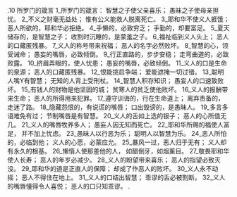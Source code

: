 .10 
所罗门的箴言 
1_所罗门的箴言： 
智慧之子使父亲喜乐； 
愚昧之子使母亲担忧。 
2_不义之财毫无益处； 
惟有公义能救人脱离死亡。 
3_耶和华不使义人捱饿； 
恶人所欲的，耶和华必拒绝。 
4_手懒的，必致穷乏； 
手勤的，却要富足。 
5_夏天储存的，是智慧之子； 
收割时沉睡的，是蒙羞之子。 
6_福祉临到义人头上； 
恶人的口藏匿残暴。 
7_义人的称号带来祝福； 
恶人的名字必然败坏。 
8_智慧的心，领受诫命； 
愚妄的嘴唇，必致倾倒。 
9_行正直路的，步步安稳； 
走弯曲道的，必致败露。 
10_挤眉弄眼的，使人忧患； 
愚妄的嘴唇，必致倾倒。 
11_义人的口是生命的泉源； 
恶人的口藏匿残暴。 
12_恨能挑启争端； 
爱能遮掩一切过错。 
13_聪明人嘴Y有智慧； 
无知的人背上受刑杖。 
14_智慧人积存知识； 
愚妄人的口速致败坏。 
15_有钱人的财物是他坚固的城； 
贫寒人的贫乏使他败坏。 
16_义人的报酬带来生命； 
恶人的所得用来犯罪。 
17_遵守训诲的，行在生命道上； 
离弃责备的，走迷了路。 
18_隐藏怨恨的，有说谎的嘴唇； 
口出毁谤的，是愚昧人。 
19_多言多语难免有过； 
节制嘴唇是有智慧。 
20_义人的舌如上选的银子； 
恶人的心所值无几。 
21_义人的嘴唇牧养多人； 
愚妄人因无知而死亡。 
22_耶和华所赐的福使人富足， 
并不加上忧虑。 
23_愚昧人以行恶为乐； 
聪明人以智慧为乐。 
24_恶人所怕的，必临到他； 
义人的心愿，必蒙应允。 
25_暴风一过，恶人归于无有； 
义人却有永久的根基。 
26_懒惰人使那差他的人， 
如醋倒牙，如烟薰目。 
27_敬畏耶和华使人长寿； 
恶人的年岁必减少。 
28_义人的盼望带来喜乐； 
恶人的指望必致灭没。 
29_耶和华的道是正直人的保障； 
却成了作恶人的败坏。 
30_义人永不动摇； 
恶人不得住在地上。 
31_义人的口结出智慧； 
乖谬的舌必被割断。 
32_义人的嘴唇懂得令人喜悦； 
恶人的口只知乖谬。 
.